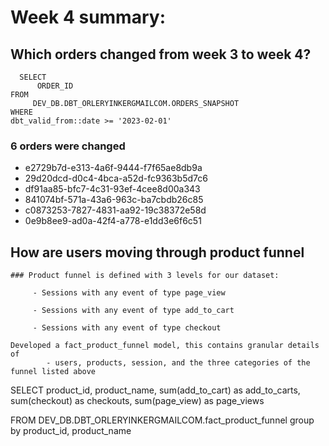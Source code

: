 # Week 4 summary:

##  Which orders changed from week 3 to week 4? 
```
  SELECT 
      ORDER_ID
FROM 
     DEV_DB.DBT_ORLERYINKERGMAILCOM.ORDERS_SNAPSHOT
WHERE 
dbt_valid_from::date >= '2023-02-01'
```
### 6 orders were changed 
 - e2729b7d-e313-4a6f-9444-f7f65ae8db9a
 - 29d20dcd-d0c4-4bca-a52d-fc9363b5d7c6
 - df91aa85-bfc7-4c31-93ef-4cee8d00a343
 - 841074bf-571a-43a6-963c-ba7cbdb26c85
 - c0873253-7827-4831-aa92-19c38372e58d
 - 0e9b8ee9-ad0a-42f4-a778-e1dd3e6f6c51


##  How are users moving through product funnel

    ### Product funnel is defined with 3 levels for our dataset:

         - Sessions with any event of type page_view

         - Sessions with any event of type add_to_cart

         - Sessions with any event of type checkout
```
Developed a fact_product_funnel model, this contains granular details of 
        - users, products, session, and the three categories of the funnel listed above 
```
 SELECT 
      product_id, product_name,
      sum(add_to_cart) as add_to_carts,
      sum(checkout) as checkouts,
      sum(page_view) as page_views
      
FROM 
     DEV_DB.DBT_ORLERYINKERGMAILCOM.fact_product_funnel
group by product_id, product_name
```
